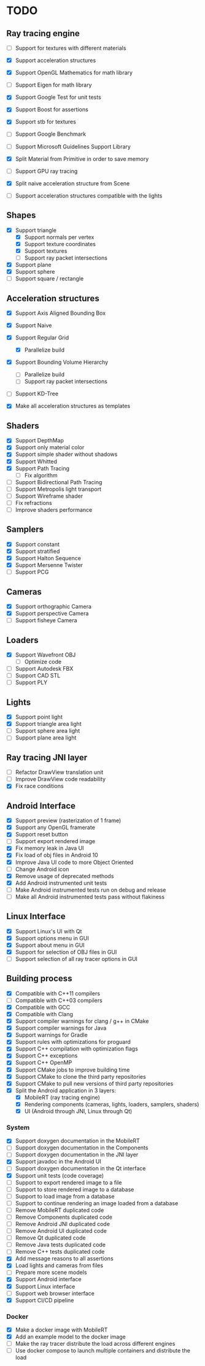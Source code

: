 # TODO

## Ray tracing engine
- [ ] Support for textures with different materials
- [x] Support acceleration structures
- [x] Support OpenGL Mathematics for math library
- [ ] Support Eigen for math library
- [x] Support Google Test for unit tests
- [x] Support Boost for assertions
- [x] Support stb for textures
- [ ] Support Google Benchmark
- [ ] Support Microsoft Guidelines Support Library 
- [x] Split Material from Primitive in order to save memory
- [ ] Support GPU ray tracing
- [x] Split naive acceleration structure from Scene
- [ ] Support acceleration structures compatible with the lights


## Shapes
- [x] Support triangle
    - [x] Support normals per vertex
    - [x] Support texture coordinates
    - [x] Support textures
    - [ ] Support ray packet intersections
- [x] Support plane
- [x] Support sphere
- [ ] Support square / rectangle

## Acceleration structures
- [x] Support Axis Aligned Bounding Box
- [x] Support Naive
- [x] Support Regular Grid
    - [x] Parallelize build
- [x] Support Bounding Volume Hierarchy
    - [ ] Parallelize build
    - [ ] Support ray packet intersections
- [ ] Support KD-Tree
- [x] Make all acceleration structures as templates


## Shaders
- [x] Support DepthMap
- [x] Support only material color
- [x] Support simple shader without shadows
- [x] Support Whitted
- [x] Support Path Tracing
    - [ ] Fix algorithm
- [ ] Support Bidirectional Path Tracing
- [ ] Support Metropolis light transport
- [ ] Support Wireframe shader
- [ ] Fix refractions
- [ ] Improve shaders performance

## Samplers
- [x] Support constant
- [x] Support stratified
- [x] Support Halton Sequence
- [x] Support Mersenne Twister
- [ ] Support PCG

## Cameras
- [x] Support orthographic Camera
- [x] Support perspective Camera
- [ ] Support fisheye Camera

## Loaders
- [x] Support Wavefront OBJ
    - [ ] Optimize code
- [ ] Support Autodesk FBX
- [ ] Support CAD STL
- [ ] Support PLY

## Lights
- [x] Support point light
- [x] Support triangle area light
- [ ] Support sphere area light
- [ ] Support plane area light

## Ray tracing JNI layer
- [ ] Refactor DrawView translation unit
- [ ] Improve DrawView code readability
- [x] Fix race conditions

## Android Interface
- [x] Support preview (rasterization of 1 frame)
- [x] Support any OpenGL framerate
- [x] Support reset button
- [ ] Support export rendered image
- [x] Fix memory leak in Java UI
- [x] Fix load of obj files in Android 10
- [x] Improve Java UI code to more Object Oriented
- [ ] Change Android icon
- [x] Remove usage of deprecated methods
- [x] Add Android instrumented unit tests
- [ ] Make Android instrumented tests run on debug and release
- [ ] Make all Android instrumented tests pass without flakiness

## Linux Interface
- [x] Support Linux's UI with Qt
- [x] Support options menu in GUI
- [x] Support about menu in GUI
- [x] Support for selection of OBJ files in GUI
- [ ] Support selection of all ray tracer options in GUI

## Building process
- [x] Compatible with C++11 compilers
- [ ] Compatible with C++03 compilers
- [x] Compatible with GCC
- [x] Compatible with Clang
- [x] Support compiler warnings for clang / g++ in CMake
- [x] Support compiler warnings for Java
- [x] Support warnings for Gradle
- [x] Support rules with optimizations for proguard
- [x] Support C++ compilation with optimization flags
- [x] Support C++ exceptions
- [x] Support C++ OpenMP
- [x] Support CMake jobs to improve building time
- [x] Support CMake to clone the third party repositories
- [x] Support CMake to pull new versions of third party repositories
- [x] Split the Android application in 3 layers:
    - [x] MobileRT (ray tracing engine)
    - [x] Rendering components (cameras, lights, loaders, samplers, shaders)
    - [x] UI (Android through JNI, Linux through Qt)

### System
- [x] Support doxygen documentation in the MobileRT
- [ ] Support doxygen documentation in the Components
- [ ] Support doxygen documentation in the JNI layer
- [x] Support javadoc in the Android UI
- [ ] Support doxygen documentation in the Qt interface
- [x] Support unit tests (code coverage)
- [ ] Support to export rendered image to a file
- [ ] Support to store rendered image to a database
- [ ] Support to load image from a database
- [ ] Support to continue rendering an image loaded from a database
- [ ] Remove MobileRT duplicated code
- [ ] Remove Components duplicated code
- [ ] Remove Android JNI duplicated code
- [ ] Remove Android UI duplicated code
- [ ] Remove Qt duplicated code
- [ ] Remove Java tests duplicated code
- [ ] Remove C++ tests duplicated code
- [x] Add message reasons to all assertions
- [x] Load lights and cameras from files
- [ ] Prepare more scene models
- [x] Support Android interface
- [x] Support Linux interface
- [ ] Support web browser interface
- [x] Support CI/CD pipeline

### Docker
- [x] Make a docker image with MobileRT
- [x] Add an example model to the docker image
- [ ] Make the ray tracer distribute the load across different engines
- [ ] Use docker compose to launch multiple containers and distribute the load
